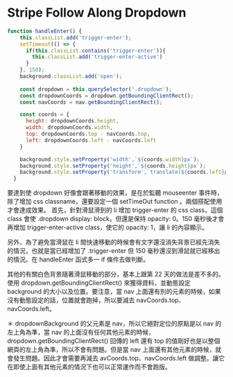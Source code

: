 # Stripe Follow Along Dropdown

```javascript
function handleEnter() {
    this.classList.add('trigger-enter');
    setTimeout(() => {
      if(this.classList.contains('trigger-enter')){
        this.classList.add('trigger-enter-active')
      }
    }, 150);
    background.classList.add('open');
    
    const dropdown = this.querySelector('.dropdown');
    const dropdownCoords = dropdown.getBoundingClientRect();
    const navCoords = nav.getBoundingClientRect();

    const coords = {
      height: dropdownCoords.height,
      width: dropdownCoords.width,
      top: dropdownCoords.top - navCoords.top,
      left: dropdownCoords.left - navCoords.left
    }

    background.style.setProperty('width',`${coords.width}px`);
    background.style.setProperty('height',`${coords.height}px`);
    background.style.setProperty('transform',`translate(${coords.left}px, ${coords.top}px)`);
  }
```
要達到使 dropdown 好像會跟著移動的效果，是在於監聽 mouseenter 事件時，除了增加 css classname，還要設定一個 setTimeOut function
。兩個搭配使用才會達成效果。
首先，針對滑鼠滑到的 li 增加 trigger-enter 的 css class，這個 class 會使 .dropdown display: block。但還是保持 opacity: 0。150 毫秒後才會再增加 trigger-enter-active class，使它的 opacity: 1，讓 li 的內容顯示。

另外，為了避免當滑鼠在 li 間快速移動的時候會有文字還沒消失背景已經先消失的情況，也就是當已經增加了 .trigger-enter 但 150 毫秒還沒到滑鼠就已經移出的情況。在 handleEnter 函式多一 if 條件去做判斷。

其他的有關白色背景隨著滑鼠移動的部分，基本上跟第 22 天的做法是差不多的。使用 dropdown.getBoundingClientRect() 來獲得資料，並動態設定 background 的大小以及位置。要注意，當 nav 上面還有別的元素的時候，如果沒有動態設定的話，位置就會跑掉，所以要減去 navCoords.top、navCoords.left。

＊ dropdownBackground 的父元素是 nav，所以它絕對定位的原點是以 nav 的左上角為準，當 nav 的上面沒有任何其他元素的時候，dropdown.getBoundingClientRect() 回傳的 left 還有 top 的值剛好也是以整個網頁的左上角為準，所以不會有問題。但是當 nav 上面還有其他元素的時候，就會發生問題。因此才會需要再減去 avCoords.top、navCoords.left 做調整。讓它在即使上面有其他元素的情況下也可以正常運作而不會跑版。